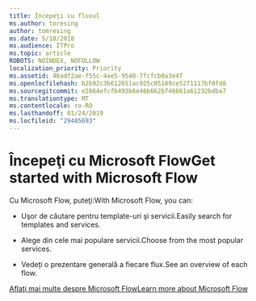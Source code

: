 ```yaml
---
title: Începeţi cu fluxul
ms.author: toresing
author: tomresing
ms.date: 5/18/2018
ms.audience: ITPro
ms.topic: article
ROBOTS: NOINDEX, NOFOLLOW
localization_priority: Priority
ms.assetid: 46adf2ae-f55c-4ae5-9540-7fcfcb0a3e4f
ms.openlocfilehash: b2b92c3b612651ac925c05189ce5271117bf0fd8
ms.sourcegitcommit: e2864efcfb493b6e46b662b746661a61232bdba7
ms.translationtype: MT
ms.contentlocale: ro-RO
ms.lasthandoff: 01/24/2019
ms.locfileid: "29485693"
---
```

# <a name="get-started-with-microsoft-flow"></a><span data-ttu-id="91737-102">Începeţi cu Microsoft Flow</span><span class="sxs-lookup"><span data-stu-id="91737-102">Get started with Microsoft Flow</span></span>

<span data-ttu-id="91737-103">Cu Microsoft Flow, puteţi:</span><span class="sxs-lookup"><span data-stu-id="91737-103">With Microsoft Flow, you can:</span></span>
  
- <span data-ttu-id="91737-104">Uşor de căutare pentru template-uri şi servicii.</span><span class="sxs-lookup"><span data-stu-id="91737-104">Easily search for templates and services.</span></span>
    
- <span data-ttu-id="91737-105">Alege din cele mai populare servicii.</span><span class="sxs-lookup"><span data-stu-id="91737-105">Choose from the most popular services.</span></span>
    
- <span data-ttu-id="91737-106">Vedeți o prezentare generală a fiecare flux.</span><span class="sxs-lookup"><span data-stu-id="91737-106">See an overview of each flow.</span></span>
    
[<span data-ttu-id="91737-107">Aflaţi mai multe despre Microsoft Flow</span><span class="sxs-lookup"><span data-stu-id="91737-107">Learn more about Microsoft Flow</span></span>](https://go.microsoft.com/fwlink/?linkid=874446)
  

